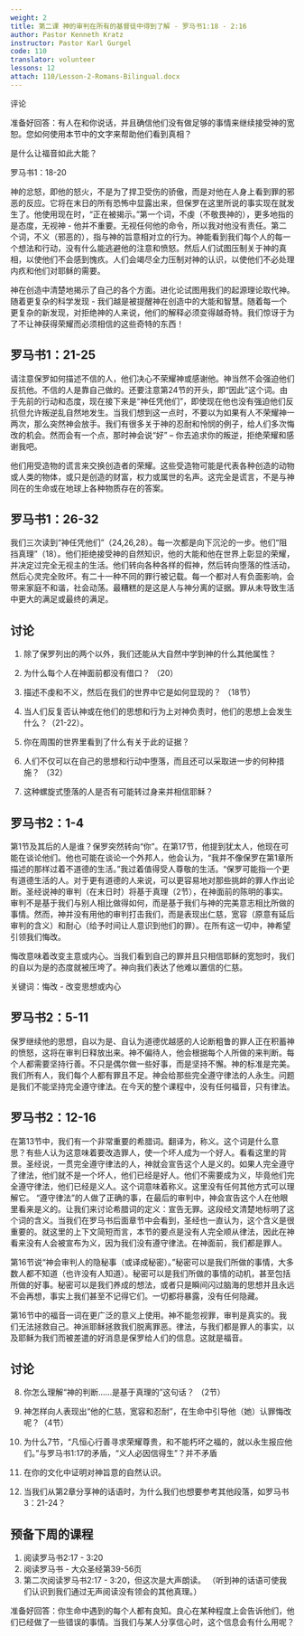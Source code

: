```yaml
---
weight: 2
title: 第二课 神的审判在所有的基督徒中得到了解 - 罗马书1:18 - 2:16
author: Pastor Kenneth Kratz
instructor: Pastor Karl Gurgel
code: 110
translator: volunteer
lessons: 12
attach: 110/Lesson-2-Romans-Bilingual.docx
---
```

评论

准备好回答：有人在和你说话，并且确信他们没有做足够的事情来继续接受神的宽恕。您如何使用本节中的文字来帮助他们看到真相？


是什么让福音如此大能？


罗马书1：18-20

神的忿怒，即他的怒火，不是为了捍卫受伤的骄傲，而是对他在人身上看到罪的邪恶的反应。它将在末日的所有恐怖中显露出来，但保罗在这里所说的事实现在就发生了。他使用现在时，“正在被揭示。”第一个词，不虔（不敬畏神的），更多地指的是态度，无视神 - 他并不重要。无视任何他的命令，所以我对他没有责任。第二个词，不义（邪恶的），指与神的旨意相对立的行为。神能看到我们每个人的每一个想法和行动，没有什么能逃避他的注意和愤怒。然后人们试图压制关于神的真相，以使他们不会感到愧疚。人们会竭尽全力压制对神的认识，以使他们不必处理内疚和他们对耶稣的需要。

神在创造中清楚地揭示了自己的各个方面。进化论试图用我们的起源理论取代神。随着更复杂的科学发现 - 我们越是被提醒神在创造中的大能和智慧。随着每一个更复杂的新发现，对拒绝神的人来说，他们的解释必须变得越奇特。我们惊讶于为了不让神获得荣耀而必须相信的这些奇特的东西！

## 罗马书1：21-25

请注意保罗如何描述不信的人，他们决心不荣耀神或感谢他。神当然不会强迫他们反抗他。不信的人是靠自己做的。还要注意第24节的开头，即“因此”这个词。由于先前的行动和态度，现在接下来是“神任凭他们”，即使现在他也没有强迫他们反抗但允许叛逆乱自然地发生。当我们想到这一点时，不要以为如果有人不荣耀神一两次，那么突然神会放手。我们有很多关于神的忍耐和怜悯的例子，给人们多次悔改的机会。然而会有一个点，那时神会说“好” – 你去追求你的叛逆，拒绝荣耀和感谢我吧。

他们用受造物的谎言来交换创造者的荣耀。这些受造物可能是代表各种创造的动物或人类的物体，或只是创造的财富，权力或属世的名声。这完全是谎言，不是与神同在的生命或在地球上各种物质存在的答案。

## 罗马书1：26-32

  我们三次读到“神任凭他们”（24,26,28）。每一次都是向下沉沦的一步。他们“阻挡真理”（18）。他们拒绝接受神的自然知识，他的大能和他在世界上彰显的荣耀，并决定过完全无视主的生活。他们转向各种各样的假神，然后转向堕落的性活动，然后心灵完全败坏。有二十一种不同的罪行被记载。每一个都对人有负面影响，会带来家庭不和谐，社会动荡。最糟糕的是这是人与神分离的证据。罪从未导致生活中更大的满足或最终的满足。

## 讨论
1. 除了保罗列出的两个以外，我们还能从大自然中学到神的什么其他属性？
  
2. 为什么每个人在神面前都没有借口？ （20）

3. 描述不虔和不义，然后在我们的世界中它是如何显现的？ （18节）

4. 当人们反复否认神或在他们的思想和行为上对神负责时，他们的思想上会发生什么？（21-22）。

5. 你在周围的世界里看到了什么有关于此的证据？

6. 人们不仅可以在自己的思想和行动中堕落，而且还可以采取进一步的何种措施？ （32）

7. 这种螺旋式堕落的人是否有可能转过身来并相信耶稣？

## 罗马书2：1-4

第1节及其后的人是谁？保罗突然转向“你”。在第17节，他提到犹太人，他现在可能在谈论他们。他也可能在谈论一个外邦人，他会认为，“我并不像保罗在第1章所描述的那样过着不道德的生活。”我过着值得受人尊敬的生活。“保罗可能指一个更有道德生活的人。对于更有道德的人来说，可以更容易地对那些挑衅的罪人作出论断。圣经说神的审判（在末日时）将基于真理（2节），在神面前的陈明的事实。审判不是基于我们与别人相比做得如何，而是基于我们与神的完美意志相比所做的事情。然而，神并没有用他的审判打击我们，而是表现出仁慈，宽容（原意有延后审判的含义）和耐心（给予时间让人意识到他们的罪）。在所有这一切中，神希望引领我们悔改。

悔改意味着改变主意或内心。当我们看到自己的罪并且只相信耶稣的宽恕时，我们的自以为是的态度就被压垮了。神向我们表达了他难以置信的仁慈。

关键词：悔改 - 改变思想或内心

## 罗马书2：5-11

保罗继续他的思想，自以为是、自认为道德优越感的人论断粗鲁的罪人正在积蓄神的愤怒，这将在审判日释放出来。神不偏待人，他会根据每个人所做的来判断。每个人都需要坚持行善。不只是偶尔做一些好事，而是坚持不懈。神的标准是完美。我们所有人，我们每个人都有罪且不足。神会给那些完全遵守律法的人永生。问题是我们不能坚持完全遵守律法。在今天的整个课程中，没有任何福音，只有律法。

## 罗马书2：12-16

在第13节中，我们有一个非常重要的希腊词。翻译为，称义。这个词是什么意思？有些人认为这意味着要改造罪人，使一个坏人成为一个好人。看看这里的背景。圣经说，一贯完全遵守律法的人，神就会宣告这个人是义的。如果人完全遵守了律法，他们就不是一个坏人，他们已经是好人。他们不需要成为义，毕竟他们完全遵守律法，他们已经是义人。这个词意味着称义。这里没有任何其他方式可以理解它。 “遵守律法”的人做了正确的事，在最后的审判中，神会宣告这个人在他眼里看来是义的。让我们来讨论希腊词的定义：宣告无罪。这段经文清楚地标明了这个词的含义。当我们在罗马书后面章节中会看到，圣经也一直认为，这个含义是很重要的。就这里的上下文简短而言，本节的要点是没有人完全顺从律法，因此在神看来没有人会被宣布为义，因为我们没有遵守律法。在神面前，我们都是罪人。

第16节说“神会审判人的隐秘事（或译成秘密）。”秘密可以是我们所做的事情，大多数人都不知道（也许没有人知道）。秘密可以是我们所做的事情的动机，甚至包括所做的好事。秘密可以是我们养成的想法，或者只是瞬间闪过脑海的思想并且永远不会再想，事实上我们甚至不记得它们。一切都将暴露，没有任何隐藏。
 
第16节中的福音一词在更广泛的意义上使用。神不能忽视罪，审判是真实的。我们无法拯救自己。神派耶稣拯救我们脱离罪恶。律法，与我们都是罪人的事实，以及耶稣为我们而被差遣的好消息是保罗给人们的信息。这就是福音。

## 讨论

8. 你怎么理解“神的判断......是基于真理的”这句话？ （2节）

9. 神怎样向人表现出“他的仁慈，宽容和忍耐”，在生命中引导他（她）认罪悔改呢？（4节）

10. 为什么7节，“凡恒心行善寻求荣耀尊贵，和不能朽坏之福的，就以永生报应他们。”与罗马书1:17的矛盾，“义人必因信得生”？并不矛盾

11. 在你的文化中证明对神旨意的自然认识。

12. 当我们从第2章分享神的话语时，为什么我们也想要参考其他段落，如罗马书3：21-24？

## 预备下周的课程
1. 阅读罗马书2:17  -  3:20
2. 阅读罗马书 - 大众圣经第39-56页
3. 第二次阅读罗马书2:17  -  3:20，但这次是大声朗读。 （听到神的话语可使我们认识到我们通过无声阅读没有领会的其他真理。）


准备好回答：你生命中遇到的每个人都有良知。良心在某种程度上会告诉他们，他们已经做了一些错误的事情。当我们与某人分享信心时，这个信息会有什么用呢？

